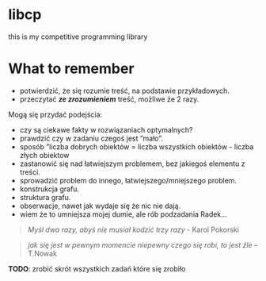 # libcp
this is my competitive programming library

# What to remember
* potwierdzić, że się rozumie treść, na podstawie przykładowych.
* przeczytać ***ze zrozumieniem*** treść, możliwe że 2 razy.

Mogą się przydać podejścia:
* czy są ciekawe fakty w rozwiązaniach optymalnych?
* prawdzić czy w zadaniu czegoś jest ”mało”.
* sposób ”liczba dobrych obiektów = liczba wszystkich obiektów - liczba złych obiektow
* zastanowić się nad łatwiejszym problemem, bez jakiegoś elementu z treści.
* sprowadzić problem do innego, łatwiejszego/mniejszego problem.
* konstrukcja grafu.
* struktura grafu.
* obserwacje, nawet jak wydaje się że nic nie dają.
* wiem że to umniejsza mojej dumie, ale rób podzadania Radek...

> *Myśl dwa razy, abyś nie musiał kodzić trzy razy* - Karol Pokorski

> *jak się jest w pewnym momencie niepewny czego się robi, to jest źle* – T.Nowak

**TODO**: zrobić skrót wszystkich zadań które się zrobiło
